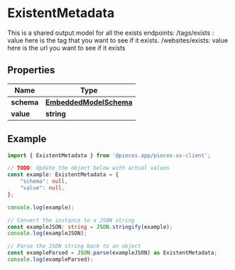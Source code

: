 
# ExistentMetadata

This is a shared output model for all the exists endpoints: /tags/exists : value here is the tag that you want to see if it exists. /websites/exists: value here is the url you want to see if it exists

## Properties

Name | Type
------------ | -------------
**schema** | [**EmbeddedModelSchema**](EmbeddedModelSchema)
**value** | **string**

## Example

```typescript
import { ExistentMetadata } from '@pieces.app/pieces-os-client';

// TODO: Update the object below with actual values
const example: ExistentMetadata = {
    "schema": null,
    "value": null,
};

console.log(example);

// Convert the instance to a JSON string
const exampleJSON: string = JSON.stringify(example);
console.log(exampleJSON);

// Parse the JSON string back to an object
const exampleParsed = JSON.parse(exampleJSON) as ExistentMetadata;
console.log(exampleParsed);
```


